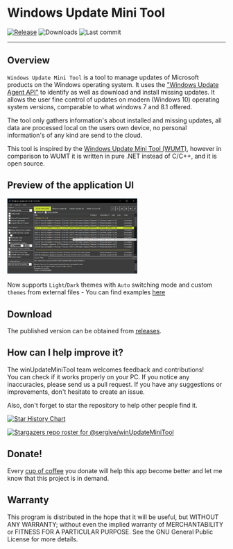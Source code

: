# Windows Update Mini Tool
[![Release](https://img.shields.io/github/v/release/sergiye/winUpdateMiniTool?style=for-the-badge)](https://github.com/sergiye/winUpdateMiniTool/releases/latest)
![Downloads](https://img.shields.io/github/downloads/sergiye/winUpdateMiniTool/total?style=for-the-badge&color=ff4f42)
![Last commit](https://img.shields.io/github/last-commit/sergiye/winUpdateMiniTool?style=for-the-badge&color=00AD00)

----

## Overview

`Windows Update Mini Tool` is a tool to manage updates of Microsoft products on the Windows operating system.
It uses the ["Windows Update Agent API"](https://docs.microsoft.com/en-us/windows/win32/wua_sdk/portal-client) to identify as well as download and install missing updates.
It allows the user fine control of updates on modern (Windows 10) operating system versions, comparable to what windows 7 and 8.1 offered.

The tool only gathers information's about installed and missing updates, all data are processed local on the users own device, no personal information's of any kind are send to the cloud.

This tool is inspired by the [Windows Update Mini Tool (WUMT)](https://www.majorgeeks.com/files/details/windows_update_minitool.html), however in comparison to WUMT it is written in pure .NET instead of C/C++, and it is open source.

## Preview of the application UI

[<img src="https://github.com/sergiye/winUpdateMiniTool/raw/master/preview.png" alt="Themes" width="300"/>](https://raw.githubusercontent.com/sergiye/winUpdateMiniTool/master/preview.png)

Now supports `Light`/`Dark` themes with `Auto` switching mode and custom `themes` from external files - You can find examples [here](https://github.com/sergiye/winUpdateMiniTool/tree/master/themes)

## Download

The published version can be obtained from [releases](https://github.com/sergiye/winUpdateMiniTool/releases).

## How can I help improve it?
The winUpdateMiniTool team welcomes feedback and contributions!<br/>
You can check if it works properly on your PC. If you notice any inaccuracies, please send us a pull request. If you have any suggestions or improvements, don't hesitate to create an issue.

Also, don't forget to star the repository to help other people find it.

[![Star History Chart](https://api.star-history.com/svg?repos=sergiye/winUpdateMiniTool&type=Date)](https://star-history.com/#sergiye/winUpdateMiniTool&Date)

[![Stargazers repo roster for @sergiye/winUpdateMiniTool](https://reporoster.com/stars/sergiye/winUpdateMiniTool)](https://github.com/sergiye/winUpdateMiniTool/stargazers)

## Donate!
Every [cup of coffee](https://patreon.com/SergiyE) you donate will help this app become better and let me know that this project is in demand.

## Warranty
This program is distributed in the hope that it will be useful, but WITHOUT ANY WARRANTY; without even the implied warranty of MERCHANTABILITY or FITNESS FOR A PARTICULAR PURPOSE. See the GNU General Public License for more details.